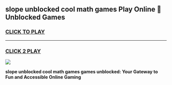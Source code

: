
## slope unblocked cool math games Play Online 👋 Unblocked Games
<h3>
<a href="https://premium.freeplayer.one?title=slope_unblocked_cool_math_games&ref=19F">CLICK TO PLAY</a></h3>
<hr>

<h3>
<a href="https://premium.freeplayer.one?title=slope_unblocked_cool_math_games&ref=19F">CLICK 2 PLAY</a>
  
</h3>

<a href="https://premium.freeplayer.one?title=slope_unblocked_cool_math_games&ref=19F"><img src="https://clearcache.store/games.png"></a>


**slope unblocked cool math games games unblocked: Your Gateway to Fun and Accessible Online Gaming**
